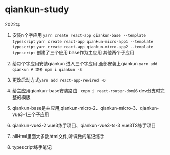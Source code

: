 # qiankun-study 
2022年
1. 安装n个字应用
`yarn create react-app qiankun-base --template typescript`
`yarn create react-app qiankun-micro-app1 --template typescript`
`yarn create react-app qiankun-micro-app2 --template typescript`
创建了三个应用  base作为主应用  其他两个子应用
2. 给每个字应用安装qiankun
进入三个字应用,全部安装上qiankun `yarn add qiankun # 或者 npm i qiankun -S`
3. 更改启动方式`yarn add react-app-rewired -D`

4. 给主应用qiankun-base安装路由
``` cnpm i react-router-dom@6```
dev分支时完整的模版

5. qiankun-base是主应用,qiankun-micro-2、qiankun-micro-3、qiankun-vue3-1三个子应用
6. qiankun-vue3-2 vue3练手项目、qiankun-vue3-ts-3 vue3TS练手项目
7. allHtml里面大多数html文件,听课做的笔记练手
8. typescript练手笔记


   